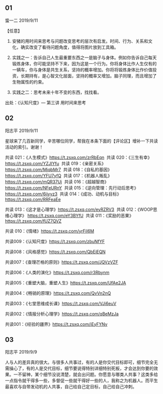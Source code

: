 ## 01
蛰一二
2019/9/11

【任意】

1. 安猪的用时间来思考与问题改变思考的层次有启发。时间、行为、关系和文化，确实改变了看待问题角度，值得将图片放到工具箱。

2. 实践之一：告诉自己人生最重要东西之一是脑子与身体。例如你告诉自己每天锻炼身体，你可能坚持不下来，因为这是一个行为。你将身体比作人生仅有的一辆车，你与身体是共生关系，坚持的概率增加。你将将锻炼身体比作价值投资，长期持有，是心智文化层面，坚持的概率又增加。脑子同理，而且增加了生物属性的约束。

3. 实践之二：思考未来十年不变的东西，找找看。

出处：《认知尺度》— 第三讲 用时间来思考

## 02
阳志平
2019/9/11

星球来了几百新同学，辛苦哪位同学，帮我在本条下面的【评论区】增补一下共读活动的索引。谢谢！

共读 021：《人生模式》https://t.zsxq.com/zrRbEqn
​
​共读 020：《三生有幸》https://t.zsxq.com/YZJIYfu
​
​共读 019：《亲密关系》https://t.zsxq.com/MjqbMr7
​
​共读 018：《自私的基因》https://t.zsxq.com/YFU7yfQ
​
​共读 017：《机器人叛乱》https://t.zsxq.com/mQR37Uj
​
​共读 016：《超越智商​》https://t.zsxq.com/NFeURnY
​
​共读 015：《逆向管理：先行动后思考》https://t.zsxq.com/6iiyvz3
​​
​​共读 014：《成功、动机与目标》https://t.zsxq.com/RRFeaEe

共读 013：《这才是心理学》https://t.zsxq.com/eyRZRV3
​
​共读 012：《WOOP思维心理学》 https://t.zsxq.com/eY3BYfU
​
​共读 011：《奖励的恶果》 https://t.zsxq.com/fUZ7QVZ

共读 010：《情绪》https://t.zsxq.com/yrFiI6M

共读009：《认知尺度》https://t.zsxq.com/zbuNfYF

共读008：《风格感觉》https://t.zsxq.com/QbEiEQN

共读007：《查理芒格的原则》https://t.zsxq.com/JQVzVZF

共读006：《人类的演化》https://t.zsxq.com/r3Rbynm

共读005：《重塑大脑，重塑人生》https://t.zsxq.com/UfAe2JA

共读004：《畅销的原理》https://t.zsxq.com/QvVn2nQ

共读003：《七堂思维成长课》https://t.zsxq.com/VJi6euV

共读002：《情报分析心理学》https://t.zsxq.com/qBeMzJa

共读001：《经验的疆界》https://t.zsxq.com/iEyFYNv

## 03
阳志平
2019/9/9

人与人的差异真的很大。与很多人共事过，有的人是你交代目标即可，细节完全无需操心了，有的人是交代目标，细节要说得特别详细特别死板，才会达到你要的效果。一不留神，某个细节没说清楚，就会出问题。你愿意与哪类人共事？这类多给一点指令就干得多一些，多督促一些就干得好一些的人，我称之为机器人。而平生最喜欢与自带发动机的人共事，自己给自己定目标，自己给自己冲刺。



